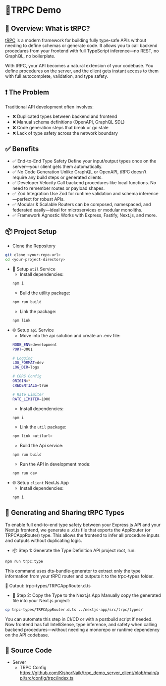 # 🎯TRPC Demo

## 📌 Overview: What is tRPC?
[tRPC](https://trpc.io/) is a modern framework for building fully type-safe APIs without needing to define schemas or generate code. It allows you to call backend procedures from your frontend with full TypeScript inference—no REST, no GraphQL, no boilerplate.

With tRPC, your API becomes a natural extension of your codebase. You define procedures on the server, and the client gets instant access to them with full autocomplete, validation, and type safety.

## ❗ The Problem
Traditional API development often involves:
- ❌ Duplicated types between backend and frontend
- ❌ Manual schema definitions (OpenAPI, GraphQL SDL)
- ❌ Code generation steps that break or go stale
- ❌ Lack of type safety across the network boundary

## ✅ Benefits
- ✅ End-to-End Type Safety Define your input/output types once on the server—your client gets them automatically.
- ✅ No Code Generation Unlike GraphQL or OpenAPI, tRPC doesn’t require any build steps or generated clients.
- ✅ Developer Velocity Call backend procedures like local functions. No need to remember routes or payload shapes.
- ✅ Zod Integration Use Zod for runtime validation and schema inference—perfect for robust APIs.
- ✅ Modular & Scalable Routers can be composed, namespaced, and federated easily—ideal for microservices or modular monoliths.
- ✅ Framework Agnostic Works with Express, Fastify, Next.js, and more.

## 📦 Project Setup
- Clone the Repository
```bash
git clone <your-repo-url>
cd <your-project-directory>
``` 
- 🧰 Setup `util` Service
    - Install dependencies:
    ```bash
    npm i
    ```
    - Build the utility package:
    ```bash
    npm run build
    ```
    - Link the package:
    ```bash
    npm link
    ```
- 🌐 Setup `api` Service
    - Move into the api solution and create an .env file:
    ```bash
    NODE_ENV=development
    PORT=3001

    # Logging
    LOG_FORMAT=dev
    LOG_DIR=logs

    # CORS Config
    ORIGIN=*
    CREDENTIALS=true

    # Rate Limiter
    RATE_LIMITER=1000
    ```
    - Install dependencies:
    ```bash
    npm i
    ```
    - Link the `util` package:
    ```bash
    npm link <utilurl>
    ```
    - Build the Api service:
    ```bash
    npm run build
    ```
    - Run the API in development mode:
    ```bash
    npm run dev
    ```
- 🌐 Setup `client` NextJs App
    - Install dependencies:
    ```bash
    npm i
    ```
## 🚀 Generating and Sharing tRPC Types
To enable full end-to-end type safety between your Express.js API and your Next.js frontend, we generate a .d.ts file that exports the AppRouter (or TRPCAppRouter) type. This allows the frontend to infer all procedure inputs and outputs without duplicating logic.
- 📦 Step 1: Generate the Type Definition
API project root, run:
```bash
npm run trpc:type
```
This command uses dts-bundle-generator to extract only the type information from your tRPC router and outputs it to the trpc-types folder.

📁 Output: trpc-types/TRPCAppRouter.d.ts
- 📁 Step 2: Copy the Type to the Next.js App
Manually copy the generated file into your Next.js project:
```bash
cp trpc-types/TRPCAppRouter.d.ts ../nextjs-app/src/trpc/types/
```
You can automate this step in CI/CD or with a postbuild script if needed.
Now frontend has full IntelliSense, type inference, and safety when calling backend procedures—without needing a monorepo or runtime dependency on the API codebase.

## 🧩 Source Code
- Server
    - TRPC Config
    https://github.com/KishorNaik/trpc_demo_server_client/blob/main/api/src/config/trpc/index.ts